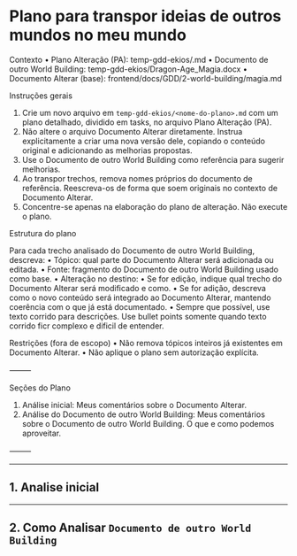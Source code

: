 # Plano para transpor ideias de outros mundos no meu mundo

Contexto
 • Plano Alteração (PA): temp-gdd-ekios/<nome-do-plano>.md
 • Documento de outro World Building: temp-gdd-ekios/Dragon-Age_Magia.docx
 • Documento Alterar (base): frontend/docs/GDD/2-world-building/magia.md

Instruções gerais

 1. Crie um novo arquivo em `temp-gdd-ekios/<nome-do-plano>.md` com um plano detalhado, dividido em tasks, no arquivo Plano Alteração (PA).
 2. Não altere o arquivo Documento Alterar diretamente. Instrua explicitamente a criar uma nova versão dele, copiando o conteúdo original e adicionando as melhorias propostas.
 3. Use o Documento de outro World Building como referência para sugerir melhorias.
 4. Ao transpor trechos, remova nomes próprios do documento de referência. Reescreva-os de forma que soem originais no contexto de Documento Alterar.
 5. Concentre-se apenas na elaboração do plano de alteração. Não execute o plano.

Estrutura do plano

Para cada trecho analisado do Documento de outro World Building, descreva:
 • Tópico: qual parte do Documento Alterar será adicionada ou editada.
 • Fonte: fragmento do Documento de outro World Building usado como base.
 • Alteração no destino:
 • Se for edição, indique qual trecho do Documento Alterar será modificado e como.
 • Se for adição, descreva como o novo conteúdo será integrado ao Documento Alterar, mantendo coerência com o que já está documentado.
 • Sempre que possível, use texto corrido para descrições. Use bullet points somente quando texto corrido ficr complexo e dificil de entender.

Restrições (fora de escopo)
 • Não remova tópicos inteiros já existentes em Documento Alterar.
 • Não aplique o plano sem autorização explícita.

⸻

Seções do Plano

 1. Análise inicial: Meus comentários sobre o Documento Alterar.
 2. Análise do Documento de outro World Building: Meus comentários sobre o Documento de outro World Building. O que e como podemos aproveitar.

⸻

---

## 1. Analise inicial

---

## 2. Como Analisar `Documento de outro World Building`
